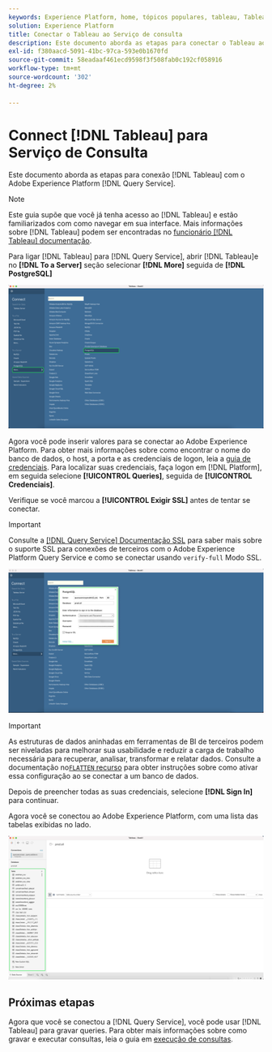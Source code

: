 ```yaml
---
keywords: Experience Platform, home, tópicos populares, tableau, Tableau, serviço de consulta, serviço de consulta, conectar ao serviço de consulta;
solution: Experience Platform
title: Conectar o Tableau ao Serviço de consulta
description: Este documento aborda as etapas para conectar o Tableau ao Adobe Experience Platform Query Service.
exl-id: f380aacd-5091-41bc-97ca-593e0b1670fd
source-git-commit: 58eadaaf461ecd9598f3f508fab0c192cf058916
workflow-type: tm+mt
source-wordcount: '302'
ht-degree: 2%

---
```


# Connect [!DNL Tableau] para Serviço de Consulta

Este documento aborda as etapas para conexão [!DNL Tableau] com o Adobe Experience Platform [!DNL Query Service].

>[!NOTE]
>
> Este guia supõe que você já tenha acesso ao [!DNL Tableau] e estão familiarizados com como navegar em sua interface. Mais informações sobre [!DNL Tableau] podem ser encontradas no [funcionário [!DNL Tableau] documentação](https://help.tableau.com/current/pro/desktop/en-us/default.htm).

Para ligar [!DNL Tableau] para [!DNL Query Service], abrir [!DNL Tableau]e no **[!DNL To a Server]** seção selecionar **[!DNL More]** seguida de **[!DNL PostgreSQL]**

![O [!DNL Tableau] painel com Mais e [!DNL PostgreSQL] destacado.](../images/clients/tableau/open-connection.png)

Agora você pode inserir valores para se conectar ao Adobe Experience Platform. Para obter mais informações sobre como encontrar o nome do banco de dados, o host, a porta e as credenciais de logon, leia a [guia de credenciais](../ui/credentials.md). Para localizar suas credenciais, faça logon em [!DNL Platform], em seguida selecione **[!UICONTROL Queries]**, seguida de **[!UICONTROL Credenciais]**.

Verifique se você marcou a **[!UICONTROL Exigir SSL]** antes de tentar se conectar.

>[!IMPORTANT]
>
>Consulte a [[!DNL Query Service] Documentação SSL](./ssl-modes.md) para saber mais sobre o suporte SSL para conexões de terceiros com o Adobe Experience Platform Query Service e como se conectar usando `verify-full` Modo SSL.

![O [!DNL PostgreSQL] diálogo de ligação com detalhes de ligação concluídos.](../images/clients/tableau/sign-in.png)

>[!IMPORTANT]
>
>As estruturas de dados aninhadas em ferramentas de BI de terceiros podem ser niveladas para melhorar sua usabilidade e reduzir a carga de trabalho necessária para recuperar, analisar, transformar e relatar dados. Consulte a documentação no[`FLATTEN` recurso](../best-practices/flatten-nested-data.md) para obter instruções sobre como ativar essa configuração ao se conectar a um banco de dados.

Depois de preencher todas as suas credenciais, selecione **[!DNL Sign In]** para continuar.

Agora você se conectou ao Adobe Experience Platform, com uma lista das tabelas exibidas no lado.

![Um novo [!DNL Tableau] painel com tabelas do Serviço de query realçadas no painel esquerdo.](../images/clients/tableau/connected.png)

## Próximas etapas

Agora que você se conectou a [!DNL Query Service], você pode usar [!DNL Tableau] para gravar queries. Para obter mais informações sobre como gravar e executar consultas, leia o guia em [execução de consultas](../best-practices/writing-queries.md).
